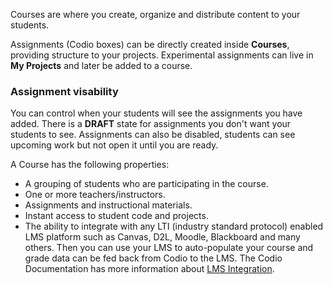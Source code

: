 Courses are where you create, organize and distribute content to your students.

Assignments (Codio boxes) can be directly created inside **Courses**, providing structure to your projects. Experimental assignments can live in **My Projects** and later be added to a course. 

### Assignment visability
You can control when your students will see the assignments you have added. There is a **DRAFT** state for assignments you don't want your students to see. Assignments can also be disabled, students can see upcoming work but not open it until you are ready.

A Course has the following properties:

- A grouping of students who are participating in the course.
- One or more teachers/instructors.
- Assignments and instructional materials.
- Instant access to student code and projects.
- The ability to integrate with any LTI (industry standard protocol) enabled LMS platform such as Canvas, D2L, Moodle, Blackboard and many others. Then you can use your LMS to auto-populate your course and grade data can be fed back from Codio to the LMS. The Codio Documentation has more information about [LMS Integration](https://codio.com/docs/classes/lti/).